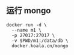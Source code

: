 ## 运行 mongo

```
docker run -d \
  --name m1 \
  -p 27017:27017 \
  -v $PWD/m1:/data/db \
  docker.koala.cn/mongo

```